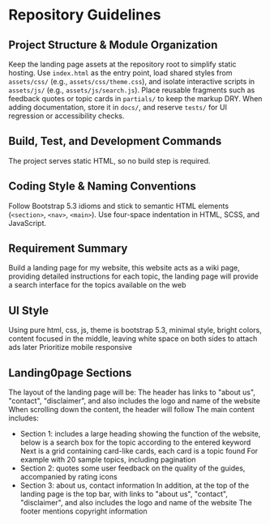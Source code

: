 # Repository Guidelines

## Project Structure & Module Organization
Keep the landing page assets at the repository root to simplify static hosting. Use `index.html` as the entry point, load shared styles from `assets/css/` (e.g., `assets/css/theme.css`), and isolate interactive scripts in `assets/js/` (e.g., `assets/js/search.js`). Place reusable fragments such as feedback quotes or topic cards in `partials/` to keep the markup DRY. When adding documentation, store it in `docs/`, and reserve `tests/` for UI regression or accessibility checks.

## Build, Test, and Development Commands
The project serves static HTML, so no build step is required.

## Coding Style & Naming Conventions
Follow Bootstrap 5.3 idioms and stick to semantic HTML elements (`<section>`, `<nav>`, `<main>`). Use four-space indentation in HTML, SCSS, and JavaScript.

## Requirement Summary
Build a landing page for my website, this website acts as a wiki page, providing detailed instructions for each topic, the landing page will provide a search interface for the topics available on the web

## UI Style
Using pure html, css, js, theme is bootstrap 5.3, minimal style, bright colors, content focused in the middle, leaving white space on both sides to attach ads later
Prioritize mobile responsive

## Landing0page Sections
The layout of the landing page will be:
The header has links to "about us", "contact", "disclaimer", and also includes the logo and name of the website
When scrolling down the content, the header will follow
The main content includes:
- Section 1: includes a large heading showing the function of the website, below is a search box for the topic according to the entered keyword
Next is a grid containing card-like cards, each card is a topic found
For example with 20 sample topics, including pagination
- Section 2: quotes some user feedback on the quality of the guides, accompanied by rating icons
- Section 3: about us, contact information
In addition, at the top of the landing page is the top bar, with links to "about us", "contact", "disclaimer", and also includes the logo and name of the website
The footer mentions copyright information